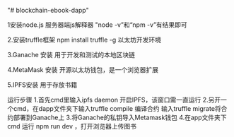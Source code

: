 "# blockchain-ebook-dapp" 

1安装node.js  服务器端js解释器
"node -v”和“npm -v”有结果即可

2.安装truffle框架 npm install truffle -g  以太坊开发环境

3.Ganache 安装 用于开发和测试的本地区块链

4.MetaMask 安装 开源以太坊钱包，是一个浏览器扩展

5.IPFS安装  用于存放书籍

运行步骤 
1.首先cmd里输入ipfs daemon 开启IPFS，该窗口需一直运行
2.另开一个cmd，在dapp文件夹下输入truffle compile 编译合约
输入truffle migrate将合约部署到Ganache上
3.将Ganache的私钥导入Metamask钱包
4.在app文件夹下 cmd 运行 npm run dev ，打开浏览器上传图书
